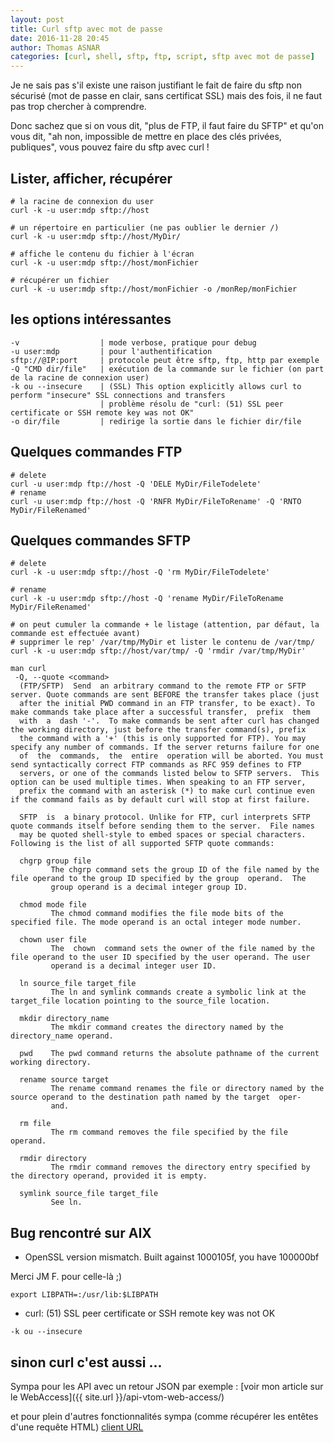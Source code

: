 ```yaml
---
layout: post
title: Curl sftp avec mot de passe
date: 2016-11-28 20:45
author: Thomas ASNAR
categories: [curl, shell, sftp, ftp, script, sftp avec mot de passe]
---
```

Je ne sais pas s'il existe une raison justifiant le fait de faire du sftp non sécurisé (mot de passe en clair, sans certificat SSL) mais des fois, il ne faut pas trop chercher à comprendre.

Donc sachez que si on vous dit, "plus de FTP, il faut faire du SFTP" et qu'on vous dit, "ah non, impossible de mettre en place des clés privées, publiques", vous pouvez faire du sftp avec curl !

## Lister, afficher, récupérer

```
# la racine de connexion du user
curl -k -u user:mdp sftp://host

# un répertoire en particulier (ne pas oublier le dernier /)
curl -k -u user:mdp sftp://host/MyDir/

# affiche le contenu du fichier à l'écran
curl -k -u user:mdp sftp://host/monFichier

# récupérer un fichier 
curl -k -u user:mdp sftp://host/monFichier -o /monRep/monFichier
```

## les options intéressantes

```
-v                  | mode verbose, pratique pour debug
-u user:mdp         | pour l'authentification
sftp://@IP:port     | protocole peut être sftp, ftp, http par exemple
-Q "CMD dir/file"   | exécution de la commande sur le fichier (on part de la racine de connexion user)
-k ou --insecure    | (SSL) This option explicitly allows curl to perform "insecure" SSL connections and transfers
                    | problème résolu de "curl: (51) SSL peer certificate or SSH remote key was not OK"
-o dir/file         | redirige la sortie dans le fichier dir/file
```

## Quelques commandes FTP

```
# delete
curl -u user:mdp ftp://host -Q 'DELE MyDir/FileTodelete'
# rename
curl -u user:mdp ftp://host -Q 'RNFR MyDir/FileToRename' -Q 'RNTO MyDir/FileRenamed'
```

## Quelques commandes SFTP

```
# delete
curl -k -u user:mdp sftp://host -Q 'rm MyDir/FileTodelete'

# rename
curl -k -u user:mdp sftp://host -Q 'rename MyDir/FileToRename MyDir/FileRenamed'

# on peut cumuler la commande + le listage (attention, par défaut, la commande est effectuée avant)
# supprimer le rep' /var/tmp/MyDir et lister le contenu de /var/tmp/
curl -k -u user:mdp sftp://host/var/tmp/ -Q 'rmdir /var/tmp/MyDir'

man curl
 -Q, --quote <command>
  (FTP/SFTP)  Send  an arbitrary command to the remote FTP or SFTP server. Quote commands are sent BEFORE the transfer takes place (just
  after the initial PWD command in an FTP transfer, to be exact). To make commands take place after a successful transfer,  prefix  them
  with  a  dash '-'.  To make commands be sent after curl has changed the working directory, just before the transfer command(s), prefix
  the command with a '+' (this is only supported for FTP). You may specify any number of commands. If the server returns failure for one
  of  the  commands,  the  entire  operation will be aborted. You must send syntactically correct FTP commands as RFC 959 defines to FTP
  servers, or one of the commands listed below to SFTP servers.  This option can be used multiple times. When speaking to an FTP server,
  prefix the command with an asterisk (*) to make curl continue even if the command fails as by default curl will stop at first failure.

  SFTP  is  a binary protocol. Unlike for FTP, curl interprets SFTP quote commands itself before sending them to the server.  File names
  may be quoted shell-style to embed spaces or special characters.  Following is the list of all supported SFTP quote commands:

  chgrp group file
         The chgrp command sets the group ID of the file named by the file operand to the group ID specified by the group  operand.  The
         group operand is a decimal integer group ID.

  chmod mode file
         The chmod command modifies the file mode bits of the specified file. The mode operand is an octal integer mode number.

  chown user file
         The  chown  command sets the owner of the file named by the file operand to the user ID specified by the user operand. The user
         operand is a decimal integer user ID.

  ln source_file target_file
         The ln and symlink commands create a symbolic link at the target_file location pointing to the source_file location.

  mkdir directory_name
         The mkdir command creates the directory named by the directory_name operand.

  pwd    The pwd command returns the absolute pathname of the current working directory.

  rename source target
         The rename command renames the file or directory named by the source operand to the destination path named by the target  oper‐
         and.

  rm file
         The rm command removes the file specified by the file operand.

  rmdir directory
         The rmdir command removes the directory entry specified by the directory operand, provided it is empty.

  symlink source_file target_file
         See ln.

```

## Bug rencontré sur AIX

 * OpenSSL version mismatch. Built against 1000105f, you have 100000bf

Merci JM F. pour celle-là ;)

`export LIBPATH=:/usr/lib:$LIBPATH`

 * curl: (51) SSL peer certificate or SSH remote key was not OK

`-k ou --insecure`

## sinon curl c'est aussi ...

Sympa pour les API avec un retour JSON par exemple : [voir mon article sur le WebAccess]({{ site.url }}/api-vtom-web-access/)

et pour plein d'autres fonctionnalités sympa (comme récupérer les entêtes d'une requête HTML)
[client URL](https://fr.wikipedia.org/wiki/CURL)
